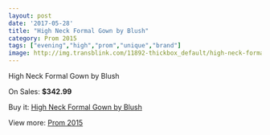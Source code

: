 ```yaml
---
layout: post
date: '2017-05-28'
title: "High Neck Formal Gown by Blush"
category: Prom 2015
tags: ["evening","high","prom","unique","brand"]
image: http://img.transblink.com/11892-thickbox_default/high-neck-formal-gown-by-blush.jpg
---
```

High Neck Formal Gown by Blush

On Sales: **$342.99**
<a href="https://www.transblink.com/en/prom-2015/3866-high-neck-formal-gown-by-blush.html"><amp-img layout="responsive" width="600" height="600" src="//img.transblink.com/11892-thickbox_default/high-neck-formal-gown-by-blush.jpg" alt="High Neck Formal Gown by Blush 0" /></a>
<a href="https://www.transblink.com/en/prom-2015/3866-high-neck-formal-gown-by-blush.html"><amp-img layout="responsive" width="600" height="600" src="//img.transblink.com/11894-thickbox_default/high-neck-formal-gown-by-blush.jpg" alt="High Neck Formal Gown by Blush 1" /></a>
<a href="https://www.transblink.com/en/prom-2015/3866-high-neck-formal-gown-by-blush.html"><amp-img layout="responsive" width="600" height="600" src="//img.transblink.com/11893-thickbox_default/high-neck-formal-gown-by-blush.jpg" alt="High Neck Formal Gown by Blush 2" /></a>

Buy it: [High Neck Formal Gown by Blush](https://www.transblink.com/en/prom-2015/3866-high-neck-formal-gown-by-blush.html "High Neck Formal Gown by Blush")

View more: [Prom 2015](https://www.transblink.com/en/10-prom-2015 "Prom 2015")